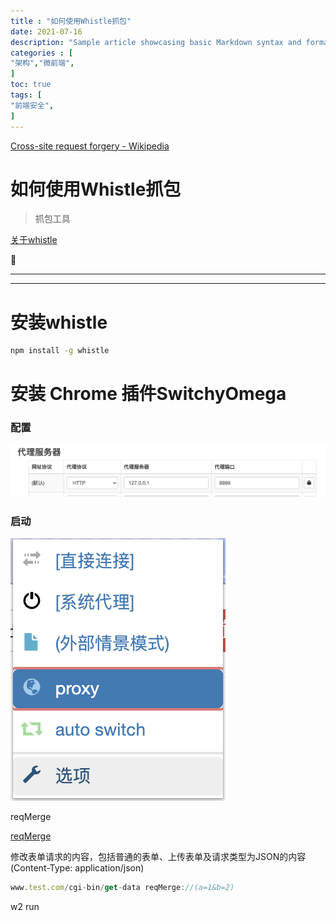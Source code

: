 ```yaml
---
title : "如何使用Whistle抓包"
date: 2021-07-16
description: "Sample article showcasing basic Markdown syntax and formatting for HTML elements."
categories : [                              
"架构","微前端",
]
toc: true
tags: [
"前端安全",
]
---
```



 <!--more-->
[Cross-site request forgery - Wikipedia](https://en.wikipedia.org/wiki/Cross-site_request_forgery)

# 如何使用Whistle抓包

> 抓包工具

[关于whistle](https://wproxy.org/whistle/)

📖

---

---

# 安装whistle

```bash
npm install -g whistle
```

# 安装 Chrome 插件SwitchyOmega

### 配置

![%E5%A6%82%E4%BD%95%E4%BD%BF%E7%94%A8Whistle%E6%8A%93%E5%8C%85%20af3be691cfd1472a9dfbecd05a0e0769/Untitled.png](%E5%A6%82%E4%BD%95%E4%BD%BF%E7%94%A8Whistle%E6%8A%93%E5%8C%85%20af3be691cfd1472a9dfbecd05a0e0769/Untitled.png)

### 启动

![%E5%A6%82%E4%BD%95%E4%BD%BF%E7%94%A8Whistle%E6%8A%93%E5%8C%85%20af3be691cfd1472a9dfbecd05a0e0769/Untitled%201.png](%E5%A6%82%E4%BD%95%E4%BD%BF%E7%94%A8Whistle%E6%8A%93%E5%8C%85%20af3be691cfd1472a9dfbecd05a0e0769/Untitled%201.png)

reqMerge

[reqMerge](http://wproxy.org/whistle/rules/reqMerge.html)

修改表单请求的内容，包括普通的表单、上传表单及请求类型为JSON的内容(Content-Type: application/json)

```jsx
www.test.com/cgi-bin/get-data reqMerge://(a=1&b=2)
```

w2 run
